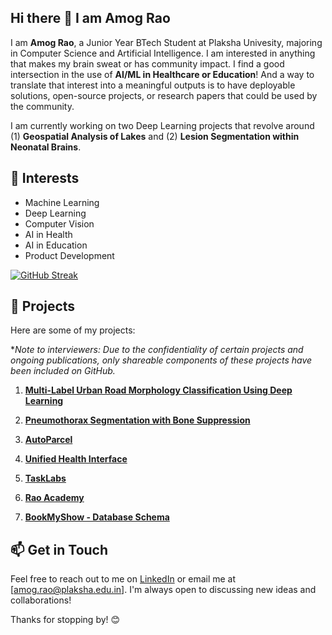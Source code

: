 ## Hi there 👋 I am Amog Rao

<!--
**amograo24/amograo24** is a ✨ _special_ ✨ repository because its `README.md` (this file) appears on your GitHub profile.

Here are some ideas to get you started:

- 🔭 I’m currently working on ...
- 🌱 I’m currently learning ...
- 👯 I’m looking to collaborate on ...
- 🤔 I’m looking for help with ...
- 💬 Ask me about ...
- 📫 How to reach me: ...
- 😄 Pronouns: ...
- ⚡ Fun fact: ...
-->

I am **Amog Rao**, a Junior Year BTech Student at Plaksha Univesity, majoring in Computer Science and Artificial Intelligence. I am interested in anything that makes my brain sweat or has community impact. I find a good intersection in the use of **AI/ML in Healthcare or Education**! And a way to translate that interest into a meaningful outputs is to have deployable solutions, open-source projects, or research papers that could be used by the community.

I am currently working on two Deep Learning projects that revolve around (1) **Geospatial Analysis of Lakes** and (2) **Lesion Segmentation within Neonatal Brains**.

## 🌱 Interests
- Machine Learning
- Deep Learning
- Computer Vision
- AI in Health
- AI in Education
- Product Development

[![GitHub Streak](https://streak-stats.demolab.com/?user=amograo24)](https://git.io/streak-stats)

<!--## 🔧 Technologies & Tools
- Python
- TensorFlow
- Keras
- OpenCV
- Git & GitHub
- SQL
- [Add any other relevant technologies or tools you use] -->

## 🚀 Projects
Here are some of my projects:

**Note to interviewers: Due to the confidentiality of certain projects and ongoing publications, only shareable components of these projects have been included on GitHub.*

1. **[Multi-Label Urban Road Morphology Classification Using Deep Learning](https://github.com/amograo24/IISc-Road-Morphology-Classification)**
   <!--- Developed deep learning models to classify Indian road patterns, achieving improved generalizability through transfer learning and data augmentation techniques. -->
  
2. **[Pneumothorax Segmentation with Bone Suppression](https://github.com/Pneumothorax-Segmentation-Model/Pneumothorax-Segmentation)**
   <!--- Developed deep learning models to classify Indian road patterns, achieving improved generalizability through transfer learning and data augmentation techniques. -->

3. **[AutoParcel](https://github.com/amograo24/AutoParcelNext)**
   <!--- Co-led the development of a secure parcel management system deployed at Plaksha University, optimizing parcel logging and collection processes, resulting in significant time reductions and increased user satisfaction. -->
  
4. **[Unified Health Interface](https://github.com/amograo24/hpe2022)**
   <!-- Co-led the development of a secure parcel management system deployed at Plaksha University, optimizing parcel logging and collection processes, resulting in significant time reductions and increased user satisfaction. -->

5. **[TaskLabs](https://github.com/amograo24/TaskLabs-Public)**
   <!-- Developed a perturbation-based algorithm to optimize city pathfinding, analyzing cost efficiency and performance. -->

6. **[Rao Academy](https://github.com/amograo24/RaoAcademy)**
   <!-- Developed a perturbation-based algorithm to optimize city pathfinding, analyzing cost efficiency and performance.-->
     
7. **[BookMyShow - Database Schema](https://github.com/amograo24/BookMyShow-SQL-Project)**
   <!-- Developed a perturbation-based algorithm to optimize city pathfinding, analyzing cost efficiency and performance.-->

## 📫 Get in Touch
Feel free to reach out to me on [LinkedIn](https://linkedin.com/in/amog-rao) or email me at [amog.rao@plaksha.edu.in]. I'm always open to discussing new ideas and collaborations!

Thanks for stopping by! 😊

